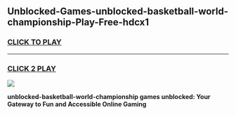 
## Unblocked-Games-unblocked-basketball-world-championship-Play-Free-hdcx1
<h3>
<a href="https://premium76.site?title=unblocked-basketball-world-championship&ref=12A">CLICK TO PLAY</a></h3>
<hr>

<h3>
<a href="https://premium76.site?title=unblocked-basketball-world-championship&ref=12A">CLICK 2 PLAY</a>
  
</h3>

<a href="https://premium76.site?title=unblocked-basketball-world-championship&ref=12A"><img src="https://clearcache.store/games.png"></a>


**unblocked-basketball-world-championship games unblocked: Your Gateway to Fun and Accessible Online Gaming**
